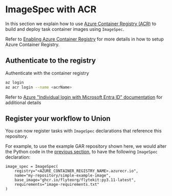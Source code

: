 # ImageSpec with ACR

In this section we explain how to use [Azure Container Registry (ACR)](https://azure.microsoft.com/en-us/products/container-registry) to build and deploy task container images using `ImageSpec`.

Refer to [Enabling Azure Container Registry](../../../integrations/enabling-azure-resources/enabling-azure-container-registry.md) for more details in how to setup Azure Container Registry.

## Authenticate to the registry

Authenticate with the container registry

```bash
az login
az acr login --name <acrName>
```

Refer to [Azure "Individual login with Microsoft Entra ID" documentation](https://learn.microsoft.com/en-us/azure/container-registry/container-registry-authentication?tabs=azure-cli#individual-login-with-microsoft-entra-id) for additional details

## Register your workflow to Union

You can now register tasks with `ImageSpec` declarations that reference this repository.

For example, to use the example GAR repository shown here, we would alter the Python code in the [previous section](./index.md), to have the following `ImageSpec` declaration:

```{code-block} python
image_spec = ImageSpec(
    registry="<AZURE_CONTAINER_REGISTRY_NAME>.azurecr.io",
    name="my-repository/simple-example-image",
    base_image="ghcr.io/flyteorg/flytekit:py3.11-latest",
    requirements="image-requirements.txt"
)
```
